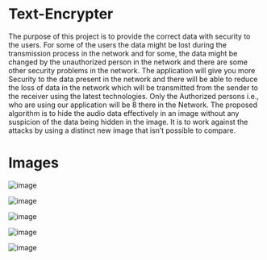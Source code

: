 # Text-Encrypter
The purpose of this project is to provide the correct data with security to the users. 
For some of the users the data might be lost during the transmission process in the network and for some, the data might be changed by the unauthorized person in the network and there are some other security problems in the network. 
The application will give you more Security to the data present in the network and there will be able to reduce the loss of data in the network which will be transmitted from the sender to the receiver using the latest technologies. 
Only the Authorized persons i.e., who are using our application will be 8 there in the Network. 
The proposed algorithm is to hide the audio data effectively in an image without any suspicion of the data being hidden in the image. 
It is to work against the attacks by using a distinct new image that isn’t possible to compare.

# Images
![image](https://github.com/lakshmii07/Text-Encrypter/assets/108820383/a7bee456-5a37-49de-8537-f0b79eb36268)     

![image](https://github.com/lakshmii07/Text-Encrypter/assets/108820383/5bff431e-006c-46f0-a6cb-7357cb4b7ae8)  

![image](https://github.com/lakshmii07/Text-Encrypter/assets/108820383/1e07151d-8047-4450-acb8-7f592784f38a)

![image](https://github.com/lakshmii07/Text-Encrypter/assets/108820383/705d39a5-3f35-4a5e-b5d0-fc94f0a97207)      

![image](https://github.com/lakshmii07/Text-Encrypter/assets/108820383/b6cfeb85-76e6-489a-8e53-1231741f411e)


